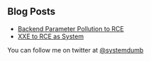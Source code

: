 ## Blog Posts

* [Backend Parameter Pollution to RCE](_pages/2022-06-03-parameter-injection-to-rce.md)
* [XXE to RCE as System](_pages/2022-06-04-XXE-to-system.md)

You can follow me on twitter at [@systemdumb](https://twitter.com/systemdumb)

